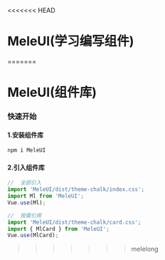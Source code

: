 <<<<<<< HEAD

# MeleUI(学习编写组件)

=======

# MeleUI(组件库)

### 快速开始

#### 1.安装组件库

```bash
npm i MeleUI
```

#### 2.引入组件库

```javascript
//  全部引入
import 'MeleUI/dist/theme-chalk/index.css';
import Ml from 'MeleUI';
Vue.use(Ml);

//  按需引用
import 'MeleUI/dist/theme-chalk/card.css';
import { MlCard } from 'MeleUI';
Vue.use(MlCard);
```

> > > > > > > melelong
